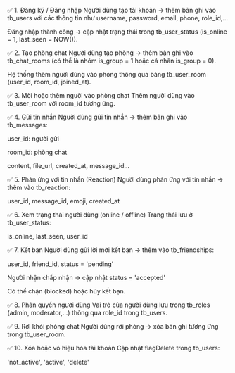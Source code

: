 ✅ 1. Đăng ký / Đăng nhập
Người dùng tạo tài khoản → thêm bản ghi vào tb_users với các thông tin như username, password, email, phone, role_id,...

Đăng nhập thành công → cập nhật trạng thái trong tb_user_status (is_online = 1, last_seen = NOW()).

✅ 2. Tạo phòng chat
Người dùng tạo phòng → thêm bản ghi vào tb_chat_rooms (có thể là nhóm is_group = 1 hoặc cá nhân is_group = 0).

Hệ thống thêm người dùng vào phòng thông qua bảng tb_user_room (user_id, room_id, joined_at).

✅ 3. Mời hoặc thêm người vào phòng chat
Thêm người dùng vào tb_user_room với room_id tương ứng.

✅ 4. Gửi tin nhắn
Người dùng gửi tin nhắn → thêm bản ghi vào tb_messages:

user_id: người gửi

room_id: phòng chat

content, file_url, created_at, message_id...

✅ 5. Phản ứng với tin nhắn (Reaction)
Người dùng phản ứng với tin nhắn → thêm vào tb_reaction:

user_id, message_id, emoji, created_at

✅ 6. Xem trạng thái người dùng (online / offline)
Trạng thái lưu ở tb_user_status:

is_online, last_seen, user_id

✅ 7. Kết bạn
Người dùng gửi lời mời kết bạn → thêm vào tb_friendships:

user_id, friend_id, status = 'pending'

Người nhận chấp nhận → cập nhật status = 'accepted'

Có thể chặn (blocked) hoặc hủy kết bạn.

✅ 8. Phân quyền người dùng
Vai trò của người dùng lưu trong tb_roles (admin, moderator,...) thông qua role_id trong tb_users.

✅ 9. Rời khỏi phòng chat
Người dùng rời phòng → xóa bản ghi tương ứng trong tb_user_room.

✅ 10. Xóa hoặc vô hiệu hóa tài khoản
Cập nhật flagDelete trong tb_users:

'not_active', 'active', 'delete'
